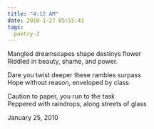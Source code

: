 ```yaml
---
title: "4:12 AM"
date: 2010-1-27 05:55:41
tags:
  poetry-2
---
```



Mangled dreamscapes shape destinys flower  
 Riddled in beauty, shame, and power.

Dare you twist deeper these rambles surpass  
 Hope without reason, enveloped by class

Caution to paper, you run to the task  
 Peppered with raindrops, along streets of glass

January 25, 2010


